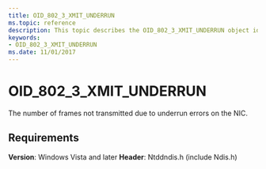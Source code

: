 ```yaml
---
title: OID_802_3_XMIT_UNDERRUN
ms.topic: reference
description: This topic describes the OID_802_3_XMIT_UNDERRUN object identifier (OID).
keywords:
- OID_802_3_XMIT_UNDERRUN
ms.date: 11/01/2017
---
```


# OID_802_3_XMIT_UNDERRUN

The number of frames not transmitted due to underrun errors on the NIC.

## Requirements

**Version**: Windows Vista and later
**Header**: Ntddndis.h (include Ndis.h)

